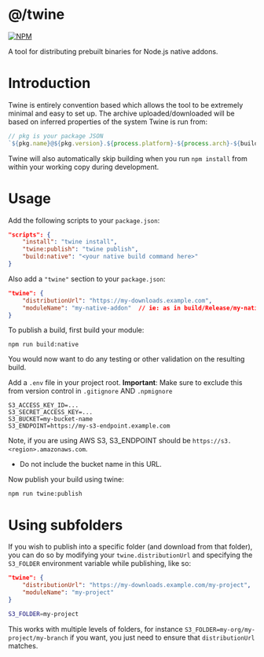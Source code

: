 # @/twine
[![NPM](https://img.shields.io/npm/v/@astronautlabs/twine.svg)](https://www.npmjs.com/package/@astronautlabs/twine)


A tool for distributing prebuilt binaries for Node.js native addons.

# Introduction

Twine is entirely convention based which allows the tool to be extremely minimal and easy to set up.
The archive uploaded/downloaded will be based on inferred properties of the system Twine is run from:

```ts
// pkg is your package JSON
`${pkg.name}@${pkg.version}.${process.platform}-${process.arch}-${buildType}.tgz`
```

Twine will also automatically skip building when you run `npm install` from within your working copy during 
development.

# Usage

Add the following scripts to your `package.json`:

```json
"scripts": {
    "install": "twine install",
    "twine:publish": "twine publish",
    "build:native": "<your native build command here>"
}
```

Also add a `"twine"` section to your `package.json`:

```json
"twine": {
    "distributionUrl": "https://my-downloads.example.com",
    "moduleName": "my-native-addon"  // ie: as in build/Release/my-native-addon.node
}
```

To publish a build, first build your module:
```
npm run build:native
```

You would now want to do any testing or other validation on the resulting build.

Add a `.env` file in your project root.
**Important**: Make sure to exclude this from version control in `.gitignore` AND `.npmignore`

```
S3_ACCESS_KEY_ID=...
S3_SECRET_ACCESS_KEY=...
S3_BUCKET=my-bucket-name
S3_ENDPOINT=https://my-s3-endpoint.example.com
```

Note, if you are using AWS S3, S3_ENDPOINT should be `https://s3.<region>.amazonaws.com`.
* Do not include the bucket name in this URL.

Now publish your build using twine:

```
npm run twine:publish
```

# Using subfolders

If you wish to publish into a specific folder (and download from that folder), you can do so by modifying your
`twine.distributionUrl` and specifying the `S3_FOLDER` environment variable while publishing, like so:

```json
"twine": {
    "distributionUrl": "https://my-downloads.example.com/my-project",
    "moduleName": "my-project"
}
```

```bash
S3_FOLDER=my-project
```

This works with multiple levels of folders, for instance `S3_FOLDER=my-org/my-project/my-branch` if you want, you just
need to ensure that `distributionUrl` matches.